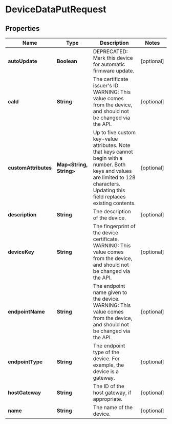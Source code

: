 
# DeviceDataPutRequest

## Properties
Name | Type | Description | Notes
------------ | ------------- | ------------- | -------------
**autoUpdate** | **Boolean** | DEPRECATED: Mark this device for automatic firmware update. |  [optional]
**caId** | **String** | The certificate issuer&#39;s ID. WARNING: This value comes from the device, and should not be changed via the API. |  [optional]
**customAttributes** | **Map&lt;String, String&gt;** | Up to five custom key-value attributes. Note that keys cannot begin with a number. Both keys and values are limited to 128 characters. Updating this field replaces existing contents. |  [optional]
**description** | **String** | The description of the device. |  [optional]
**deviceKey** | **String** | The fingerprint of the device certificate. WARNING: This value comes from the device, and should not be changed via the API. |  [optional]
**endpointName** | **String** | The endpoint name given to the device. WARNING: This value comes from the device, and should not be changed via the API. |  [optional]
**endpointType** | **String** | The endpoint type of the device. For example, the device is a gateway. |  [optional]
**hostGateway** | **String** | The ID of the host gateway, if appropriate. |  [optional]
**name** | **String** | The name of the device. |  [optional]



